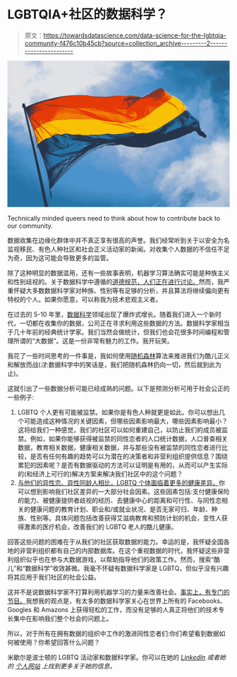 # LGBTQIA+社区的数据科学？

> 原文：<https://towardsdatascience.com/data-science-for-the-lgbtqia-community-f476c10b45cb?source=collection_archive---------2----------------------->

![](img/00f2febdc82c272ccca3706620460f71.png)

Technically minded queers need to think about how to contribute back to our community.

数据收集在边缘化群体中并不真正享有很高的声誉。我们经常听到关于以安全为名监视移民、有色人种社区和社会正义活动家的新闻。对收集个人数据的不信任不足为奇，因为这可能会导致更多的监管。

除了这种明显的数据滥用，还有一些故事表明，机器学习算法确实可能是种族主义和性别歧视的。关于数据科学中遵循的[道德规范，人们正在进行讨论。](http://www.slate.com/articles/technology/future_tense/2016/02/how_to_bring_better_ethics_to_data_science.html)然而，我严重怀疑大多数数据科学家对种族、性别等有足够的分析，并且算法将继续偏向更有特权的个人。如果你愿意，可以称我为技术悲观主义者。

在过去的 5-10 年里，[数据科学](https://en.wikipedia.org/wiki/Data_science)领域出现了爆炸式增长。随着我们进入一个新时代，一切都在收集你的数据，公司正在寻求利用这些数据的方法。数据科学家相当于几十年前的经典统计学家。我们当然会做统计，但我们也会花很多时间编程和管理所谓的“大数据”。这是一份非常有魅力的工作。我开玩笑。

我花了一些时间思考的一件事是，我如何使用[随机森林](https://en.wikipedia.org/wiki/Random_forest)算法来推进我们为酷儿正义和解放而战(*注*:数据科学中的笑话是，我们把随机森林扔向一切，然后就到此为止)。

这就引出了一些数据分析可能已经成熟的问题。以下是预测分析可用于社会公正的一些例子:

1.  LGBTQ 个人更有可能被监禁。如果你是有色人种就更是如此。你可以想出几个可能造成这种情况的关键因素，但哪些因素影响最大，哪些因素影响最小？这将给我们一种感觉，我们的社区可以如何重建自己，以防止我们的成员被监禁。例如，如果你能够获得被监禁的同性恋者的人口统计数据，人口普查相关数据，教育相关数据，健康相关数据，并与那些没有被监禁的同性恋者进行比较，是否有任何有趣的趋势可以为潜在的决策者和非营利组织提供信息？围绕累犯的因素呢？是否有数据驱动的方法可以证明是有用的，从而可以产生实际的(和经济上可行的)解决方案来解决我们社区中的这个问题？
2.  [与他们的异性恋、异性同龄人相比，LGBTQ 个体面临着更多的健康差异。](http://www.nbcnews.com/feature/nbc-out/nih-recognizes-lgbtq-community-health-disparity-population-n661161)你可以想到影响我们社区差异的一大部分社会因素。这些因素包括:支付健康保险的能力、被健康提供者歧视的经历、去健康中心的距离和可行性、与同性恋相关的健康问题的教育计划、职业和/或就业状况、是否无家可归、年龄、种族、性别等。具体问题包括改善获得艾滋病教育和预防计划的机会，变性人获得激素的医疗机会，改善我们的 LGBTQ 老人的酷儿健康。

回答这些问题的困难在于从我们的社区获取数据的能力。幸运的是，我怀疑全国各地的非营利组织都有自己的内部数据库。在这个重视数据的时代，我怀疑这些非营利组织似乎也在参与大数据游戏，以帮助指导他们的政策工作。然而，搜索“酷儿”和“数据科学”收效甚微。我毫不怀疑有数据科学家是 LGBTQ，但似乎没有兴趣将其应用于我们社区的社会公益。

这并不是说数据科学家不打算利用机器学习的力量来改善社会。[事实上，有专门的节目。](https://dssg.uchicago.edu/)我想我的观点是，有太多的数据科学家关心在世界上所有的 Facebooks、Googles 和 Amazons 上获得轻松的工作，而没有足够的人真正将他们的技术专长集中在影响我们整个社会的问题上。

所以，对于所有在拥有数据的组织中工作的激进同性恋者们:你们希望看到数据如何被使用？你希望回答什么问题？

米歇尔是波士顿的 LGBTQ 活动家和数据科学家。你可以在她的 [*LinkedIn*](https://www.linkedin.com/in/michelle-tat/) *或者她的* [*个人网站*](http://mjtat.github.io) *上找到更多关于她的信息。*